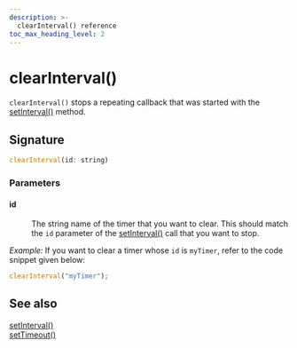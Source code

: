 ```yaml
---
description: >-
  clearInterval() reference
toc_max_heading_level: 2
---
```


# clearInterval()

`clearInterval()` stops a repeating callback that was started with the [setInterval()](/reference/appsmith-framework/widget-actions/intervals-time-events) method.

## Signature

```javascript
clearInterval(id: string)
```

### Parameters

#### id

<dd>

The string name of the timer that you want to clear. This should match the `id` parameter of the [setInterval()](/reference/appsmith-framework/widget-actions/intervals-time-events) call that you want to stop.

</dd>


*Example:* If you want to clear a timer whose `id` is `myTimer`, refer to the code snippet given below:

```javascript
clearInterval("myTimer");
```

## See also
[setInterval()](/reference/appsmith-framework/widget-actions/intervals-time-events)<br/>
[setTimeout()](/reference/appsmith-framework/widget-actions/set-timeout)